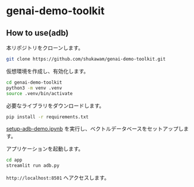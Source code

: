 # genai-demo-toolkit

## How to use(adb)

本リポジトリをクローンします。

```sh
git clone https://github.com/shukawam/genai-demo-toolkit.git
```

仮想環境を作成し、有効化します。

```sh
cd genai-demo-toolkit
python3 -m venv .venv
source .venv/bin/activate
```

必要なライブラリをダウンロードします。

```sh
pip install -r requirements.txt
```

[setup-adb-demo.ipynb](https://github.com/shukawam/genai-demo-toolkit/notebook/setup-adb-demo.ipynb) を実行し、ベクトルデータベースをセットアップします。

アプリケーションを起動します。

```sh
cd app
streamlit run adb.py
```

`http://localhost:8501` へアクセスします。
